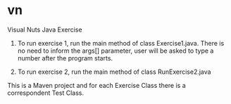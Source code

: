 # vn
 Visual Nuts Java Exercise

1. To run exercise 1, run the main method of class Exercise1.java. There is no
need to inform the args[] parameter, user will be asked to type a number after 
the program starts. 

2. To run exercise 2, run the main method of class RunExercise2.java

This is a Maven project and for each Exercise Class there is a correspondent Test Class.